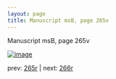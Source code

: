 ```yaml
---
layout: page
title: Manuscript msB, page 265v
---
```


Manuscript msB, page 265v

[![image](http://www.homermultitext.org/iipsrv?OBJ=IIP,1.0&FIF=/project/homer/pyramidal/deepzoom/hmt/vbbifolio/pending/vb_265v_266r.tif&WID=100&CVT=JPEG)](http://www.homermultitext.org/ict2/?urn=urn:cite2:hmt:vbbifolio.pending:vb_265v_266r)

prev:  [265r](../265r) | next:  [266r](../266r)

